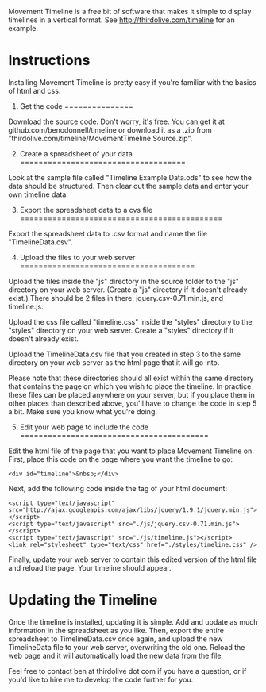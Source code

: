 Movement Timeline is a free bit of software that makes it simple to display timelines in a vertical format. See http://thirdolive.com/timeline for an example.

Instructions
============

Installing Movement Timeline is pretty easy if you're familiar with the basics of html and css.

1. Get the code
===============

Download the source code. Don't worry, it's free. You can get it at github.com/benodonnell/timeline or download it as a .zip from "thirdolive.com/timeline/MovementTimeline Source.zip".

2. Create a spreadsheet of your data
====================================

Look at the sample file called "Timeline Example Data.ods" to see how the data should be structured. Then clear out the sample data and enter your own timeline data.

3. Export the spreadsheet data to a cvs file
============================================

Export the spreadsheet data to .csv format and name the file "TimelineData.csv".

4. Upload the files to your web server
======================================

Upload the files inside the "js" directory in the source folder to the "js" directory on your web server. (Create a "js" directory if it doesn't already exist.) There should be 2 files in there: jquery.csv-0.71.min.js, and timeline.js.

Upload the css file called "timeline.css" inside the "styles" directory to the "styles" directory on your web server. Create a "styles" directory if it doesn't already exist.

Upload the TimelineData.csv file that you created in step 3 to the same directory on your web server as the html page that it will go into.

Please note that these directories should all exist within the same directory that contains the page on which you wish to place the timeline. In practice these files can be placed anywhere on your server, but if you place them in other places than described above, you'll have to change the code in step 5 a bit. Make sure you know what you're doing.

5. Edit your web page to include the code
=========================================

Edit the html file of the page that you want to place Movement Timeline on. First, place this code on the page where you want the timeline to go:

	<div id="timeline">&nbsp;</div>

Next, add the following code inside the <head> tag of your html document:

	<script type="text/javascript" src="http://ajax.googleapis.com/ajax/libs/jquery/1.9.1/jquery.min.js"></script>
	<script type="text/javascript" src="./js/jquery.csv-0.71.min.js"></script>
	<script type="text/javascript" src="./js/timeline.js"></script>
	<link rel="stylesheet" type="text/css" href="./styles/timeline.css" />

Finally, update your web server to contain this edited version of the html file and reload the page. Your timeline should appear.

Updating the Timeline
=====================

Once the timeline is installed, updating it is simple. Add and update as much information in the spreadsheet as you like. Then, export the entire spreadsheet to TimelineData.csv once again, and upload the new TimelineData file to your web server, overwriting the old one. Reload the web page and it will automatically load the new data from the file.

Feel free to contact ben at thirdolive dot com if you have a question, or if you'd like to hire me to develop the code further for you.